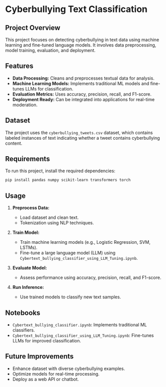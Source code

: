 # Cyberbullying Text Classification

## Project Overview
This project focuses on detecting cyberbullying in text data using machine learning and fine-tuned language models. It involves data preprocessing, model training, evaluation, and deployment.

## Features
- **Data Processing:** Cleans and preprocesses textual data for analysis.
- **Machine Learning Models:** Implements traditional ML models and fine-tunes LLMs for classification.
- **Evaluation Metrics:** Uses accuracy, precision, recall, and F1-score.
- **Deployment Ready:** Can be integrated into applications for real-time moderation.

## Dataset
The project uses the `cyberbullying_tweets.csv` dataset, which contains labeled instances of text indicating whether a tweet contains cyberbullying content.

## Requirements
To run this project, install the required dependencies:
```bash
pip install pandas numpy scikit-learn transformers torch
```

## Usage
1. **Preprocess Data:**
   - Load dataset and clean text.
   - Tokenization using NLP techniques.

2. **Train Model:**
   - Train machine learning models (e.g., Logistic Regression, SVM, LSTMs).
   - Fine-tune a large language model (LLM) using `Cybertext_bullying_classifier_using_LLM_Tuning.ipynb`.

3. **Evaluate Model:**
   - Assess performance using accuracy, precision, recall, and F1-score.

4. **Run Inference:**
   - Use trained models to classify new text samples.

## Notebooks
- `Cybertext_bullying_classifier.ipynb`: Implements traditional ML classifiers.
- `Cybertext_bullying_classifier_using_LLM_Tuning.ipynb`: Fine-tunes LLMs for improved classification.

## Future Improvements
- Enhance dataset with diverse cyberbullying examples.
- Optimize models for real-time processing.
- Deploy as a web API or chatbot.




